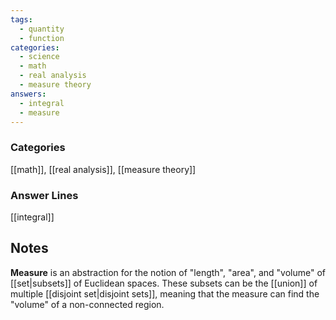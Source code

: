 ```yaml
---
tags:
  - quantity
  - function
categories:
  - science
  - math
  - real analysis
  - measure theory
answers:
  - integral
  - measure
---
```

### Categories
[[math]], [[real analysis]], [[measure theory]]
### Answer Lines
[[integral]]
## Notes
**Measure** is an abstraction for the notion of "length", "area", and "volume" of [[set|subsets]] of Euclidean spaces. These subsets can be the [[union]] of multiple [[disjoint set|disjoint sets]], meaning that the measure can find the "volume" of a non-connected region. 